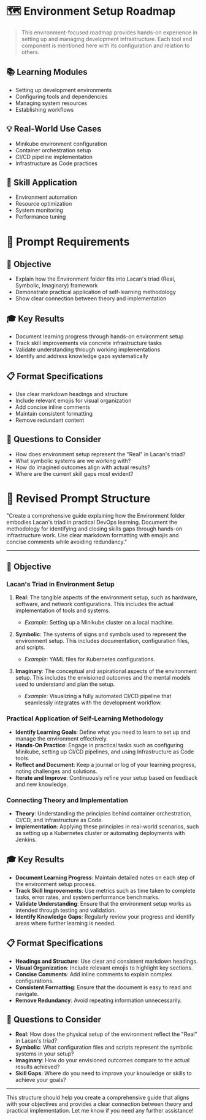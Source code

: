 # 🗺️ Environment Setup Roadmap

> This environment-focused roadmap provides hands-on experience in setting up and managing development infrastructure. Each tool and component is mentioned here with its configuration and relation to others.

## 📚 Learning Modules
- Setting up development environments
- Configuring tools and dependencies
- Managing system resources
- Establishing workflows

## 💡 Real-World Use Cases
- Minikube environment configuration
- Container orchestration setup
- CI/CD pipeline implementation
- Infrastructure as Code practices

## 🎯 Skill Application
- Environment automation
- Resource optimization
- System monitoring
- Performance tuning

# 🎯 Prompt Requirements

## 📝 Objective
- Explain how the Environment folder fits into Lacan's triad (Real, Symbolic, Imaginary) framework
- Demonstrate practical application of self-learning methodology
- Show clear connection between theory and implementation

## 🎓 Key Results
- Document learning progress through hands-on environment setup
- Track skill improvements via concrete infrastructure tasks
- Validate understanding through working implementations
- Identify and address knowledge gaps systematically

## 📋 Format Specifications
- Use clear markdown headings and structure
- Include relevant emojis for visual organization
- Add concise inline comments
- Maintain consistent formatting
- Remove redundant content

## 💭 Questions to Consider
- How does environment setup represent the "Real" in Lacan's triad?
- What symbolic systems are we working with?
- How do imagined outcomes align with actual results?
- Where are the current skill gaps most evident?

# 🔄 Revised Prompt Structure
"Create a comprehensive guide explaining how the Environment folder embodies Lacan's triad in practical DevOps learning. Document the methodology for identifying and closing skills gaps through hands-on infrastructure work. Use clear markdown formatting with emojis and concise comments while avoiding redundancy."

---

## 📝 Objective

### Lacan's Triad in Environment Setup

1. **Real**: The tangible aspects of the environment setup, such as hardware, software, and network configurations. This includes the actual implementation of tools and systems.
   - *Example*: Setting up a Minikube cluster on a local machine.

2. **Symbolic**: The systems of signs and symbols used to represent the environment setup. This includes documentation, configuration files, and scripts.
   - *Example*: YAML files for Kubernetes configurations.

3. **Imaginary**: The conceptual and aspirational aspects of the environment setup. This includes the envisioned outcomes and the mental models used to understand and plan the setup.
   - *Example*: Visualizing a fully automated CI/CD pipeline that seamlessly integrates with the development workflow.

### Practical Application of Self-Learning Methodology

- **Identify Learning Goals**: Define what you need to learn to set up and manage the environment effectively.
- **Hands-On Practice**: Engage in practical tasks such as configuring Minikube, setting up CI/CD pipelines, and using Infrastructure as Code tools.
- **Reflect and Document**: Keep a journal or log of your learning progress, noting challenges and solutions.
- **Iterate and Improve**: Continuously refine your setup based on feedback and new knowledge.

### Connecting Theory and Implementation

- **Theory**: Understanding the principles behind container orchestration, CI/CD, and Infrastructure as Code.
- **Implementation**: Applying these principles in real-world scenarios, such as setting up a Kubernetes cluster or automating deployments with Jenkins.

## 🎓 Key Results

- **Document Learning Progress**: Maintain detailed notes on each step of the environment setup process.
- **Track Skill Improvements**: Use metrics such as time taken to complete tasks, error rates, and system performance benchmarks.
- **Validate Understanding**: Ensure that the environment setup works as intended through testing and validation.
- **Identify Knowledge Gaps**: Regularly review your progress and identify areas where further learning is needed.

## 📋 Format Specifications

- **Headings and Structure**: Use clear and consistent markdown headings.
- **Visual Organization**: Include relevant emojis to highlight key sections.
- **Concise Comments**: Add inline comments to explain complex configurations.
- **Consistent Formatting**: Ensure that the document is easy to read and navigate.
- **Remove Redundancy**: Avoid repeating information unnecessarily.

## 💭 Questions to Consider

- **Real**: How does the physical setup of the environment reflect the "Real" in Lacan's triad?
- **Symbolic**: What configuration files and scripts represent the symbolic systems in your setup?
- **Imaginary**: How do your envisioned outcomes compare to the actual results achieved?
- **Skill Gaps**: Where do you need to improve your knowledge or skills to achieve your goals?

---

This structure should help you create a comprehensive guide that aligns with your objectives and provides a clear connection between theory and practical implementation. Let me know if you need any further assistance!